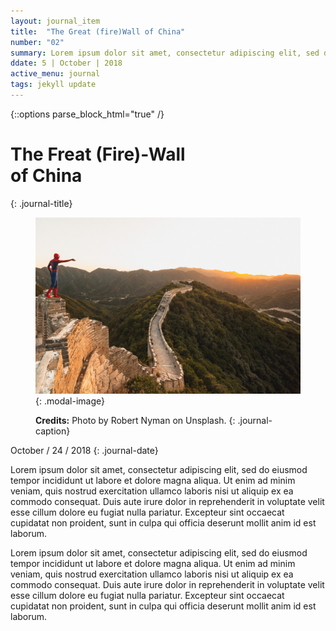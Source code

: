 ```yaml
---
layout: journal_item
title:  "The Great (fire)Wall of China"
number: "02"
summary: Lorem ipsum dolor sit amet, consectetur adipiscing elit, sed do eiusmod tempor incididunt ut labore et dolore magna aliqua. Ut enim ad minim veniam, quis nostrud exercitation ullamco laboris
ddate: 5 | October | 2018
active_menu: journal
tags: jekyll update
---
```

{::options parse_block_html="true" /}

<div class="row">
<div class="col-6">


# The Freat (Fire)-Wall <br/>of China
{: .journal-title}


<figure>

![Great Wall of China](/assets/img/journal/002/raj-eiamworakul-386769-unsplash.jpg){: .modal-image}


**Credits:** Photo by Robert Nyman on Unsplash.
{: .journal-caption}

</figure>

</div>
<div class="col-6">

October / 24 / 2018
{: .journal-date}

Lorem ipsum dolor sit amet, consectetur adipiscing elit, sed do eiusmod tempor incididunt ut labore et dolore magna aliqua. Ut enim ad minim veniam, quis nostrud exercitation ullamco laboris nisi ut aliquip ex ea commodo consequat. Duis aute irure dolor in reprehenderit in voluptate velit esse cillum dolore eu fugiat nulla pariatur. Excepteur sint occaecat cupidatat non proident, sunt in culpa qui officia deserunt mollit anim id est laborum.

Lorem ipsum dolor sit amet, consectetur adipiscing elit, sed do eiusmod tempor incididunt ut labore et dolore magna aliqua. Ut enim ad minim veniam, quis nostrud exercitation ullamco laboris nisi ut aliquip ex ea commodo consequat. Duis aute irure dolor in reprehenderit in voluptate velit esse cillum dolore eu fugiat nulla pariatur. Excepteur sint occaecat cupidatat non proident, sunt in culpa qui officia deserunt mollit anim id est laborum.

</div>
</div>